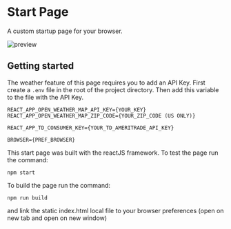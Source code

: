 # Start Page

A custom startup page for your browser. 

![preview](https://github.com/timothypholmes/startup-page/blob/master/preview.png)

## Getting started

The weather feature of this page requires you to add an API Key. First create a `.env` file
in the root of the project directory. Then add this variable to the file with the API Key. 

```
REACT_APP_OPEN_WEATHER_MAP_API_KEY={YOUR_KEY}
REACT_APP_OPEN_WEATHER_MAP_ZIP_CODE={YOUR_ZIP_CODE (US ONLY)}

REACT_APP_TD_CONSUMER_KEY={YOUR_TD_AMERITRADE_API_KEY}

BROWSER={PREF_BROWSER}
```

This start page was built with the reactJS framework. To test the page run the command:

```
npm start
```

To build the page run the command:

```
npm run build
```

and link the static index.html local file to your browser preferences (open on new tab and 
open on new window)